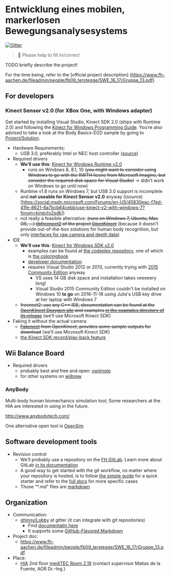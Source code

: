 # Entwicklung eines mobilen, markerlosen Bewegungsanalysesystems

[![Gitter](https://badges.gitter.im/gitterHQ/gitter.svg)](https://gitter.im/ghinyy/Lobby)

> :mega: Please help to fill in/correct

TODO briefly describe the project!

For the time being, refer to the [official project description]
(https://www.fh-aachen.de/fileadmin/people/fb09_terstegge/SWE_16_17/Gruppe_13.pdf)

## For developers

### Kinect Sensor v2.0 (for XBox One, with Windows adapter)

Get started by installing Visual Studio, Kinect SDK 2.0 (ships with Runtime 2.0) and following the [Kinect for Windows Programming Guide](https://msdn.microsoft.com/en-us/library/dn782037.aspx). You’re also advised to take a look at the Body Basics-D2D sample by going to [Project/Solution](https://msdn.microsoft.com/en-us/library/dn782040.aspx).

- Hardware Requirements:
    - USB 3.0, preferably Intel or NEC host controller ([source](https://github.com/OpenKinect/libfreenect2))
- Required drivers
    - **We’ll use this**: [Kinect for Windows Runtime v2.0](https://www.microsoft.com/en-us/download/details.aspx?id=44559)
      - runs on Windows 8, 8.1, 10 (~~you might want to consider using Windows to go with the RWTH licene from Microsoft Imagine, but consider the required disk space for Visual Studio!~~ → didn’t work on Windows to go until now)
    - Runtime v1.8 runs on Windows 7, but USB 3.0 support is incomplete and **not useable for Kinect Sensor v2.0** anyway ((source)[https://social.msdn.microsoft.com/Forums/en-US/45830eac-f7ed-41fe-8621-8a7bcb84cebb/use-kinect-v2-with-windows-7?forum=kinectv2sdk])
    - not really a feasible alternative: ~~(runs on Windows 7, Ubuntu, Mac OS, ...) [libfreenect2](https://github.com/OpenKinect/libfreenect2) of the project [OpenKinect](http://www.openkinect.org/)~~ (because it doesn’t provide out-of-the-box solutions for human body recognition, but only [interfaces for raw camera and depth data](https://openkinect.org/wiki/High_Level))
- IDE
    - **We’ll use this**: [Kinect for Windows SDK v2.0](https://www.microsoft.com/en-us/download/details.aspx?id=44561)
      - examples can be found at [the codeplex repository](https://kinectforwindows.codeplex.com/), one of which is [the coloringbook](https://github.com/Microsoft/Windows-appsample-coloringbook)
      - [developer documentation](https://msdn.microsoft.com/library/dn799271.aspx)
      - requires Visual Studio 2012 or 2013, currently trying with [2015 Community Edition](https://www.visualstudio.com/downloads/) anyway
        - VS uses 14 GB disk space and installation takes veeeeery long!
        - Visual Studio 2015 Community Edition couldn't be installed on Windows 10 **to go** on 2016-11-18 using Julia's USB key drive at her laptop with Windows 7
    - ~~freenect2: use any C++ IDE, documentation can be found at the [OpenKinect Doxygen site](https://openkinect.github.io/libfreenect2/) and examples [in the examples directory of its release](https://github.com/OpenKinect/libfreenect2/tree/master/examples)~~ (we’ll use Microsoft Kinect SDK)
- Faking it without the actual camera
    - ~~[Fakenect](https://openkinect.org/wiki/Fakenect) from OpenKinect, provides some sample outputs for download~~ (we’ll use Microsoft Kinect SDK)
    - [the Kinect SDK record/play-back feature](https://msdn.microsoft.com/en-us/library/dn785516.aspx)

## Wii Balance Board

- Required drivers
    - probably best and free and open: [xwiimote](https://dvdhrm.github.io/xwiimote/)
    - for other systems on [wiibrew](http://wiibrew.org/wiki/Wiimote/Library)

### AnyBody

Multi-body human biomechanics simulation tool; Some researchers at the HIA are interested in using in the future.

http://www.anybodytech.com/

One alternative open tool is [OpenSim](http://simtk-confluence.stanford.edu:8080/display/OpenSim/User%27s+Guide)

## Software development tools

- Revision control
    - We’ll probably use a repository on the [FH GitLab](https://git.noc.fh-aachen.de/explore/projects). Learn more about GitLab [in its documentation](https://docs.gitlab.com/ce/README.html)
    - A good way to get started with the git workflow, no matter where your repository is hosted, is to follow [the simple guide](http://rogerdudler.github.io/git-guide/) for a quick starter and refer to the [full docs](https://git-scm.com/doc) for more specific cases
    - Those "*.md" files are [markdown](https://docs.gitlab.com/ce/user/markdown.html)

## Organization

- Communication:
    - [ghinny/Lobby](https://gitter.im/ghinyy/Lobby) at gitter (it can integrate with git repositories)
        - Find [documentatin here](https://gitter.zendesk.com/hc/en-us/categories/200024041-RTFM)
        - It supports some [GitHub-Flavored Markdown](https://guides.github.com/features/mastering-markdown/)
- Project doc:
    - https://www.fh-aachen.de/fileadmin/people/fb09_terstegge/SWE_16_17/Gruppe_13.pdf
- Place:
    - [HIA](http://www.hia.rwth-aachen.de/) 2nd floor [mediTEC Room 2.19](http://www.meditec.hia.rwth-aachen.de/en/chair/employees/) (contact supervisor Matías de la Fuente, AOR Dr.-Ing.)

